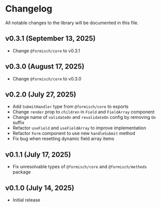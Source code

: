 # Changelog

All notable changes to the library will be documented in this file.

## v0.3.1 (September 13, 2025)

- Change `@formisch/core` to v0.3.1

## v0.3.0 (August 17, 2025)

- Change `@formisch/core` to v0.3.0

## v0.2.0 (July 27, 2025)

- Add `SubmitHandler` type from `@formisch/core` to exports
- Change `render` prop to `children` in `Field` and `FieldArray` component
- Change name of `validateOn` and `revalidateOn` config by removing `On` suffix
- Refactor `useField` and `useFieldArray` to improve implementation
- Refactor `Form` component to use new `handleSubmit` method
- Fix bug when resetting dynamic field array items

## v0.1.1 (July 17, 2025)

- Fix unresolvable types of `@formisch/core` and `@formisch/methods` package

## v0.1.0 (July 14, 2025)

- Initial release
